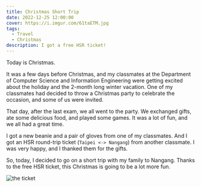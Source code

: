 ```yaml
---
title: Christmas Short Trip
date: 2022-12-25 12:00:00
cover: https://i.imgur.com/61taETM.jpg
tags:
  - Travel
  - Christmas
description: I got a free HSR ticket!
---
```


Today is Christmas.

It was a few days before Christmas, and my classmates at the Department of Computer Science and Information Engineering were getting excited about the holiday and the 2-month long winter vacation. One of my classmates had decided to throw a Christmas party to celebrate the occasion, and some of us were invited.

That day, after the last exam, we all went to the party. We exchanged gifts, ate some delicious food, and played some games. It was a lot of fun, and we all had a great time.

I got a new beanie and a pair of gloves from one of my classmates. And I got an HSR round-trip ticket (`Taipei <-> Nangang`) from another classmate. I was very happy, and I thanked them for the gifts.

So, today, I decided to go on a short trip with my family to Nangang. Thanks to the free HSR ticket, this Christmas is going to be a lot more fun.

![the ticket](https://i.imgur.com/61taETM.jpg)
